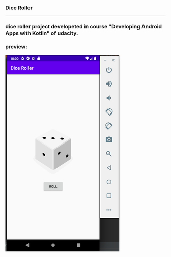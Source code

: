 ### Dice Roller

--------------------------

### dice roller project developeted in course "Developing Android Apps with Kotlin" of udacity.

### preview:

![alt text](https://github.com/hilderjares/android-dice-roller/blob/main/Screenshot.png?raw=true)
